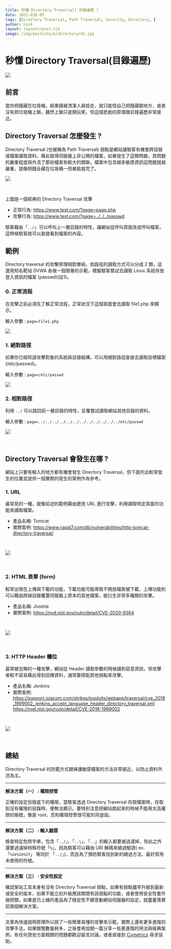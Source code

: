 ```yaml
---
title: 秒懂 Directory Traversal( 目錄遍歷 )
date: 2021-010-05
tags: [Directory Traversal, Path Traversal, Security, Directory, ]
author: nick
layout: layouts/post.njk
image: /img/posts/nick/directory/d1.jpg
---
```

# 秒懂 Directory Traversal(目錄遍歷)
![](/img/posts/nick/directory/d_1.jpg)


## 前言
當你把錢藏在垃圾桶，結果錢被清潔人員撿走，就只能怪自己把錢藏錯地方，或者沒有把垃圾桶上鎖，雖然上鎖只是開玩笑，但這個悲劇的原理跟目錄遍歷非常接近。
</br>

## Directory Traversal 怎麼發生 ?

Directory Traversal (也被稱為 Path Traversal) 弱點是網站讓駭客有機會跨目錄或檔案讀取資料，藉此取得伺服器上非公開的檔案，如果發生了這類問題，其問題的嚴重程度與外流了那些檔案有較大的關聯，檔案中包含越多敏感資訊這問題就越嚴重，就像把錢全藏在垃圾桶一但被偷就完了。
</br>

![](/img/posts/nick/directory/d_2.jpg)

</br>

上圖是一個經典的 Directory Traversal 攻擊
* 正常行為: https://www.test.com/?page=page.php
* 攻擊行為: https://www.test.com/?page=../../../passwd

駭客藉由「`../`」可以呼叫上一層目錄的特性，讓網站從呼叫頁面改成呼叫檔案，這時候駭客就可以直接看到檔案的內容。


## 範例

Directory traversal 的攻擊原理相對單純，依路徑的讀取方式可以分成 2 類，這邊用知名靶站 DVWA 各做一個簡單的示範，模擬駭客嘗試去讀取 Linux 系統存放登入資訊的檔案 (passwd)(註1)。

### 0. 正常流程

在攻擊之前必須先了解正常流程，正常狀況下這個頁面會去讀取 file1.php 來顯示。

輸入參數 : `page=file1.php`

![](/img/posts/nick/directory/d_3.jpg)

### 1. 絕對路徑

如果你已經知道攻擊對象的系統與目錄結構，可以用絕對路徑直接去讀取目標檔案 (/etc/passwd)。

輸入參數 : `page=/etc/passwd`

![](/img/posts/nick/directory/d_4.jpg)


### 2. 相對路徑

利用 `../` 可以跳回前一層目錄的特性，反覆嘗試讀取網站其他目錄的資料。

輸入參數 : `page=../../../../../../../../../../../../etc/passwd`

![](/img/posts/nick/directory/d_5.jpg)

</br>

## Directory Traversal 會發生在哪 ?

網站上只要有輸入的地方都有機會發生 Directory Traversal，但下面列出較常發生的位置並提供一個實際的發生的案例作為參考。

### 1. URL

最常見的一種，就像前述的範例藉由更改 URL 進行攻擊，利用讀取特定頁面的功能來讀取檔案。

* 產品名稱: Tomcat
* 實際案例: https://www.rapid7.com/db/vulnerabilities/http-tomcat-directory-traversal/

</br>

![](/img/posts/nick/directory/d_6.jpg)

</br>

### 2. HTML 表單 (form)

較常出現在上傳與下載的功能，下載功能可能導致不開放檔案被下載，上傳功能則可以藉由跨越目錄覆蓋伺服器上原本的其他檔案，能衍生非常多種類的攻擊。

* 產品名稱: Joomla
* 實際案例: https://nvd.nist.gov/vuln/detail/CVE-2020-9364

</br>

![](/img/posts/nick/directory/d_7.jpg)

</br>

### 3. HTTP Header 欄位

最常被忽略的一種攻擊，網站從 Header 讀取參數的時候讀到惡意資訊，但攻擊者較不容易藉此得到回傳資料，通常要搭配其他弱點來攻擊。

* 產品名稱: Jenkins
* 實際案例: https://support.ixiacom.com/strikes/exploits/webapp/traversal/cve_2018_1999002_jenkins_accept_language_header_directory_traversal.xml
https://nvd.nist.gov/vuln/detail/CVE-2018-1999002

</br>

![](/img/posts/nick/directory/d_8.jpg)

</br>

## 總結
Directory Traversal 的防範方式跟保護敏感檔案的方法非常接近，以防止資料外流為主。

___

**解決方案（一） :  權限控管**

正確的設定目錄底下的權限，當駭客透過 Directory Traversal 存取檔案時，存取到沒有權限的目錄時，便無法顯示。要特別注意把網站跑起來的時候不能用太高權限的帳號，像是 root，否則權限控管很可能形同虛設。

___

**解決方案（二） :  輸入驗證**

檢查特定危險字串，包含「`../`」、「`..\`」、「`..`」的輸入都要被過濾掉，除此之外還要過濾掉特殊符號「`%`」，因為駭客可以藉由 URI 解碼來繞過驗證( ex.「`%2e%2e%2f`」 等同於 「`../`」)，而且為了預防駭客找到新的繞過方法，最好禁用未使用的符號。

___

**解決方案（三） :  安全性設定**

確認架站工具本身有沒有 Directory Traversal 弱點，如果有弱點儘早升級到最新或安全的版本，如果不能立刻升級應該關閉有該弱點的功能，或者使用安全性套件做把關，如果是已上線的產品為了穩定性不願意動網站伺服器的設定，就盡量落實前兩個解決方案。

___

文章為快速說明原理所以挑了一些簡單易懂的攻擊來示範，實際上還有更多進階的攻擊手法，如果閱覽數量夠多，之後會再加開一篇分享一些更進階的用法與經典案例，有任何資安方面相關的問題都歡迎留言討論，或者直接到 [Cymetrics](https://cymetrics.io/) 尋求協助。
